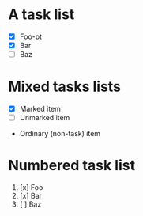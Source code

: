 # A task list

- [x] Foo-pt
- [x] Bar
- [ ] Baz

# Mixed tasks lists

- [x] Marked item
- [ ] Unmarked item
- Ordinary (non-task) item

# Numbered task list

1. [x] Foo
2. [x] Bar
3. [ ] Baz
